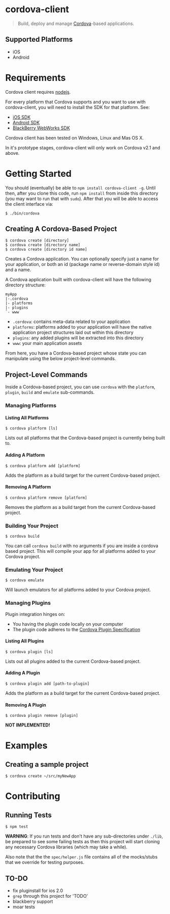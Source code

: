 # cordova-client

> Build, deploy and manage [Cordova](http://cordova.io)-based applications.

## Supported Platforms

- iOS
- Android

# Requirements

Cordova client requires [nodejs](http://nodejs.org/).

For every platform that Cordova supports and you want to use with
cordova-client, you will need to install the SDK for that platform. See:

- [iOS SDK](http://developer.apple.com)
- [Android SDK](http://developer.android.com)
- [BlackBerry WebWorks SDK](http://developer.blackberry.com)

Cordova client has been tested on Windows, Linux and Mas OS X.

In it's prototype stages, cordova-client will only work on Cordova v2.1
and above.

# Getting Started

You should (eventually) be able to `npm install cordova-client -g`.
Until then, after you clone this code, run `npm install` from inside this
directory (you may want to run that with `sudo`). After that you will be able to access the client interface
via:

    $ ./bin/cordova

## Creating A Cordova-Based Project

    $ cordova create [directory]
    $ cordova create [directory name]
    $ cordova create [directory id name]

Creates a Cordova application. You can optionally specify just a name
for your application, or both an id (package name or reverse-domain
style id) and a name.

A Cordova application built with cordova-client will have the following
directory structure:

    myApp
    |-.cordova
    |- platforms
    |- plugins
    `- www

- `.cordova`: contains meta-data related to your application
- `platforms`: platforms added to your application will have the native
  application project structures laid out within this directory
- `plugins`: any added plugins will be extracted into this directory
- `www`: your main application assets

From here, you have a Cordova-based project whose state you can
manipulate using the below project-level commands.

## Project-Level Commands

Inside a Cordova-based project, you can use `cordova` with the
`platform`, `plugin`, `build` and `emulate` sub-commands.

### Managing Platforms

#### Listing All Platforms

    $ cordova platform [ls]

Lists out all platforms that the Cordova-based project is currently
being built to.

#### Adding A Platform

    $ cordova platform add [platform]

Adds the platform as a build target for the current Cordova-based
project.

#### Removing A Platform

    $ cordova platform remove [platform]

Removes the platform as a build target from the current Cordova-based
project.

### Building Your Project

    $ cordova build

You can call `cordova build` with no arguments if you are inside a cordova based project. This will compile your app for all platforms added to your Cordova project.

### Emulating Your Project

    $ cordova emulate

Will launch emulators for all platforms added to your
Cordova project.

### Managing Plugins

Plugin integration hinges on:

- You having the plugin code locally on your computer
- The plugin code adheres to the [Cordova Plugin Specification](https://github.com/alunny/cordova-plugin-spec)

#### Listing All Plugins

    $ cordova plugin [ls]

Lists out all plugins added to the current Cordova-based project.

#### Adding A Plugin

    $ cordova plugin add [path-to-plugin]

Adds the platform as a build target for the current Cordova-based
project.

#### Removing A Plugin

    $ cordova plugin remove [plugin]

**NOT IMPLEMENTED!**

# Examples

## Creating a sample project

    $ cordova create ~/src/myNewApp

# Contributing

## Running Tests

    $ npm test

**WARNING**: If you run tests and don't have any sub-directories under
`./lib`, be prepared to see some failing tests as then this project will
start cloning any necessary Cordova libraries (which may take a while).

Also note that the the `spec/helper.js` file contains all of the
mocks/stubs that we override for testing purposes.

## TO-DO

- fix pluginstall for ios 2.0
- `grep` through this project for 'TODO'
- blackberry support
- moar tests
